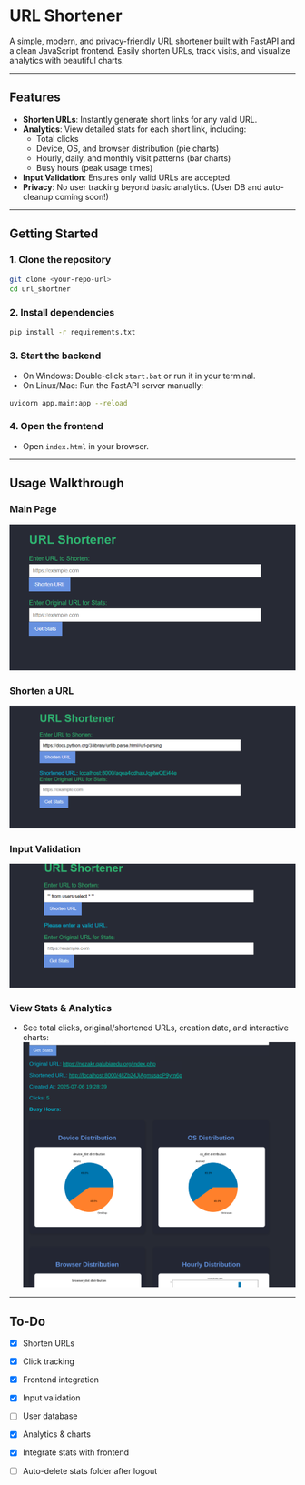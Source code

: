 # URL Shortener

A simple, modern, and privacy-friendly URL shortener built with FastAPI and a clean JavaScript frontend. Easily shorten URLs, track visits, and visualize analytics with beautiful charts.

---

## Features

- **Shorten URLs**: Instantly generate short links for any valid URL.
- **Analytics**: View detailed stats for each short link, including:
  - Total clicks
  - Device, OS, and browser distribution (pie charts)
  - Hourly, daily, and monthly visit patterns (bar charts)
  - Busy hours (peak usage times)
- **Input Validation**: Ensures only valid URLs are accepted.
- **Privacy**: No user tracking beyond basic analytics. (User DB and auto-cleanup coming soon!)

---

## Getting Started

### 1. Clone the repository
```sh
git clone <your-repo-url>
cd url_shortner
```

### 2. Install dependencies
```sh
pip install -r requirements.txt
```

### 3. Start the backend
- On Windows: Double-click `start.bat` or run it in your terminal.
- On Linux/Mac: Run the FastAPI server manually:
```sh
uvicorn app.main:app --reload
```

### 4. Open the frontend
- Open `index.html` in your browser.

---

## Usage Walkthrough

### Main Page
![main page](./images/main.png)

### Shorten a URL
![shortener function](./images/shorten.png)

### Input Validation
![shortener function](./images/bug.png)

### View Stats & Analytics
- See total clicks, original/shortened URLs, creation date, and interactive charts:
![stats](./images/getstats.png)

---

## To-Do
- [x] Shorten URLs
- [x] Click tracking
- [x] Frontend integration
- [x] Input validation
- [ ] User database
- [x] Analytics & charts
- [x] Integrate stats with frontend
- [ ] Auto-delete stats folder after logout


